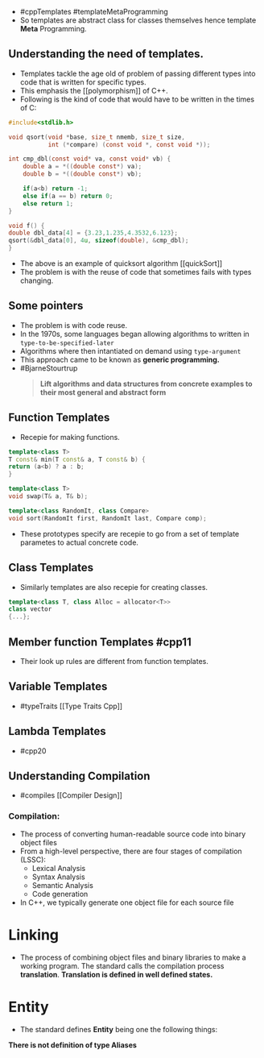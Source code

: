 - #cppTemplates #templateMetaProgramming 
- So templates are abstract class for  classes themselves hence template **Meta** Programming.
## Understanding the need of templates.
- Templates tackle the age old of problem of passing different types into code that is written for specific types.
- This emphasis the [[polymorphism]] of C++.
- Following is the kind of code that would have to be written in the times of C:
```c
#include<stdlib.h>

void qsort(void *base, size_t nmemb, size_t size,
		   int (*compare) (const void *, const void *));

int cmp_dbl(const void* va, const void* vb) {
	double a = *((double const*) va);
	double b = *((double const*) vb);

	if(a<b) return -1;
	else if(a == b) return 0;
	else return 1;
}

void f() {
double dbl_data[4] = {3.23,1.235,4.3532,6.123};
qsort(&dbl_data[0], 4u, sizeof(double), &cmp_dbl);
}
```
- The above is an example of quicksort algorithm [[quickSort]] 
- The problem is with the reuse of code that sometimes fails with types changing.
## Some pointers
- The problem is with code reuse.
- In the 1970s, some languages began allowing algorithms to written in `type-to-be-specified-later` 
- Algorithms where then intantiated on demand using `type-argument`
- This approach came to be known as **generic programming.**
- #BjarneStourtrup
	>**Lift algorithms and data structures from concrete examples to their most general and abstract form**

## Function Templates
- Recepie for making functions.
```cpp
template<class T>
T const& min(T const& a, T const& b) {
return (a<b) ? a : b;
}

template<class T>
void swap(T& a, T& b);

template<class RandomIt, class Compare>
void sort(RandomIt first, RandomIt last, Compare comp);
```
- These prototypes specify are recepie to go from a set of template parametes to actual concrete code.

## Class Templates
- Similarly templates are also recepie for creating classes.
```cpp
template<class T, class Alloc = allocator<T>>
class vector
{...};
```

## Member function Templates #cpp11
- Their look up rules are different from function templates.

## Variable Templates
- #typeTraits [[Type Traits Cpp]] 


## Lambda Templates
- #cpp20 

## Understanding Compilation
- #compiles [[Compiler Design]] 
### Compilation:
 - The process of converting human-readable source code into binary object files
 - From a high-level perspective, there are four stages of compilation (LSSC):
	 - Lexical Analysis
	 - Syntax Analysis
	 - Semantic Analysis
	 - Code generation
- In C++, we typically generate one object file for each source file

# Linking 
- The process of combining object files and binary libraries to make a working program.
The standard calls the compilation process **translation**.
**Translation is defined in well defined states.**


# Entity
- The standard defines **Entity** being one the following things:


**There is not definition of type Aliases**